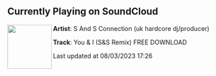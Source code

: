 ## Currently Playing on SoundCloud

[<img align="left" width="100" src="https://i1.sndcdn.com/artworks-SiXFIDSQmeqPWkOn-rmz50A-t500x500.jpg">](https://soundcloud.com/sandsconnection/you-i-ss-remix)

**Artist**: S And S Connection (uk hardcore dj/producer) 

**Track**: You & I (S&S Remix) FREE DOWNLOAD

Last updated at 08/03/2023 17:26
